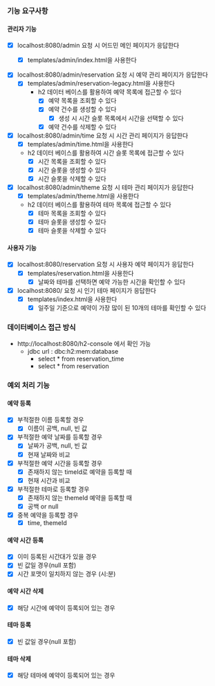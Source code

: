 ### 기능 요구사항

#### 관리자 기능

- [x] localhost:8080/admin 요청 시 어드민 메인 페이지가 응답한다
    - [x] templates/admin/index.html을 사용한다


- [x] localhost:8080/admin/reservation 요청 시 예약 관리 페이지가 응답한다
    - [x] templates/admin/reservation-legacy.html을 사용한다
        - h2 데이터 베이스를 활용하여 예약 목록에 접근할 수 있다
            - [x] 예약 목록을 조회할 수 있다
            - [x] 예약 건수를 생성할 수 있다
                - [x] 생성 시 시간 슬롯 목록에서 시간을 선택할 수 있다
            - [x] 예약 건수를 삭제할 수 있다

- [x] localhost:8080/admin/time 요청 시 시간 관리 페이지가 응답한다
    - [x] templates/admin/time.html을 사용한다
    - h2 데이터 베이스를 활용하여 시간 슬롯 목록에 접근할 수 있다
        - [x] 시간 목록을 조회할 수 있다
        - [x] 시간 슬롯을 생성할 수 있다
        - [x] 시간 슬롯을 삭제할 수 있다

- [x] localhost:8080/admin/theme 요청 시 테마 관리 페이지가 응답한다
    - [x] templates/admin/theme.html을 사용한다
    - h2 데이터 베이스를 활용하여 테마 목록에 접근할 수 있다
        - [x] 테마 목록을 조회할 수 있다
        - [x] 테마 슬롯을 생성할 수 있다
        - [x] 테마 슬롯을 삭제할 수 있다

#### 사용자 기능

- [x] localhost:8080/reservation 요청 시 사용자 예약 페이지가 응답한다
    - [x] templates/reservation.html을 사용한다
        - [x] 날짜와 테마를 선택하면 예약 가능한 시간을 확인할 수 있다

- [x] localhost:8080/ 요청 시 인기 테마 페이지가 응답한다
    - [x] templates/index.html을 사용한다
        - [x] 일주일 기준으로 예약이 가장 많이 된 10개의 테마를 확인할 수 있다

### 데이터베이스 접근 방식

- http://localhost:8080/h2-console 에서 확인 가능
    - jdbc url : dbc:h2:mem:database
        - select * from reservation_time
        - select * from reservation

### 예외 처리 기능

#### 예약 등록

- [x] 부적절한 이름 등록할 경우
    - [x] 이름이 공백, null, 빈 값
- [x] 부적절한 예약 날짜를 등록할 경우
    - [x] 날짜가 공백, null, 빈 값
    - [x] 현재 날짜와 비교
- [x] 부적절한 예약 시간을 등록할 경우
    - [x] 존재하지 않는 timeId로 예약을 등록할 때
    - [x] 현재 시간과 비교
- [x] 부적절한 테마로 등록할 경우
    - [x] 존재하지 않는 themeId 예약을 등록할 때
    - [x] 공백 or null
- [x] 중복 예약을 등록할 경우
    - [x] time, themeId

#### 예약 시간 등록

- [x] 이미 등록된 시간대가 있을 경우
- [x] 빈 값일 경우(null 포함)
- [x] 시간 포맷이 일치하지 않는 경우 (시:분)

#### 예약 시간 삭제

- [x] 해당 시간에 예약이 등록되어 있는 경우

#### 테마 등록

- [x] 빈 값일 경우(null 포함)

#### 테마 삭제

- [x] 해당 테마에 예약이 등록되어 있는 경우
